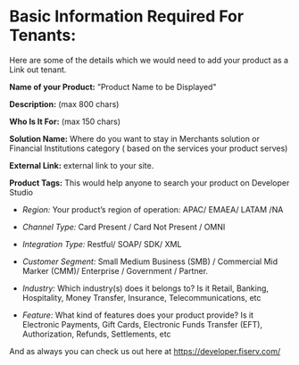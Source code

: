 # Basic Information Required For Tenants:

Here are some of the details which we would need to add your product as a Link out tenant.

**Name of your Product:**   ”Product Name to be Displayed"

**Description:**     (max 800 chars)

**Who Is It For:**    (max 150 chars)

**Solution Name:**  Where do you want to stay in Merchants solution or Financial Institutions category ( based on the services your product serves)

**External Link:** external link to your site.
    
**Product Tags:**  This would help anyone to search your product on Developer Studio

* _Region:_     Your product’s region of operation: APAC/ EMAEA/ LATAM /NA

* _Channel Type:_   Card Present / Card Not Present / OMNI

* _Integration Type:_  Restful/ SOAP/ SDK/ XML

* _Customer Segment:_    Small Medium Business (SMB) / Commercial Mid Marker (CMM)/ Enterprise / Government / Partner.
 
* _Industry:_     Which industry(s) does it belongs to? Is it Retail, Banking, Hospitality, Money Transfer, Insurance, Telecommunications, etc

* _Feature:_     What kind of features does your product provide? Is it Electronic Payments, Gift Cards, Electronic Funds Transfer (EFT), Authorization, Refunds, Settlements, etc

 And as always you can check us out here at https://developer.fiserv.com/ 
